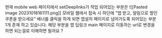 
현재 mobile web 페이지에서 setDeeplInks가 작업 되어있는 부분은
![[Pasted image 20231018161111.png]]
모바일 웹에서 접속 시 하단에 "앱 받고, 알림으로 할인 쿠폰을 받으세요" 배너를 클릭을 하게 되면
앱설치 페이지로 넘어가도록 되어있는 부분 1개 존재 하고 있습니다. 해당 부분을 앱 딥링크 main 페이지로 이동하는 url로 변경을 하면 되는걸로 이해하면 될까요 ?

